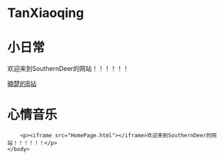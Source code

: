 # TanXiaoqing
<!DOCTYPE html>
<html>
	<head>
		<meta charset="utf-8">
		<title>暔楚的小岛</title>
	</head>
	<body>
		<h1>小日常</h1>
		<p>欢迎来到SouthernDeer的网站！！！！！！</p>
		<a href="https://space.bilibili.com/49971143?spm_id_from=333.1007.0.0">暔楚的B站</a>
		<h1>心情音乐</h1>
		
		<p><iframe src="HomePage.html"></iframe>欢迎来到SouthernDeer的网站！！！！！！</p>
	</body>
</html>
